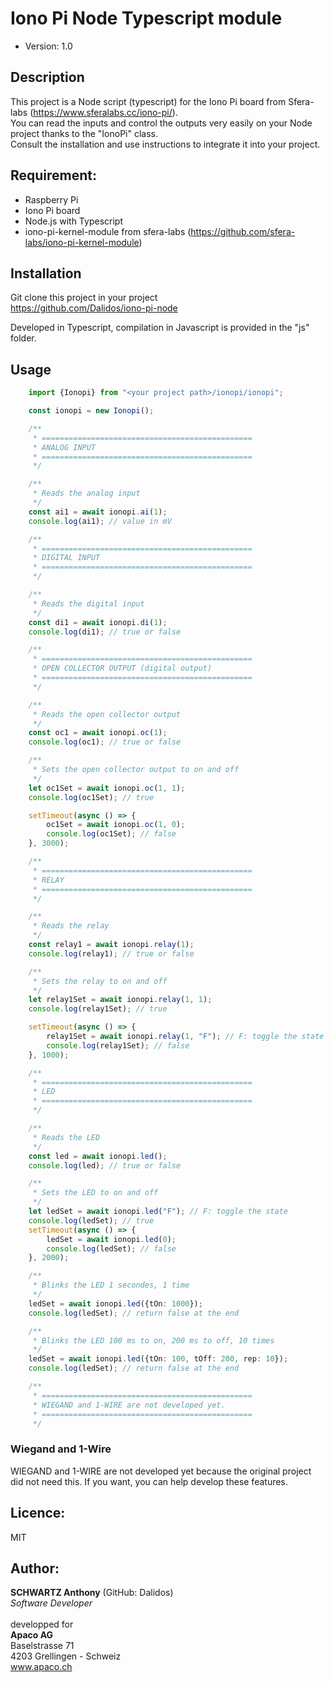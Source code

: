 # Iono Pi Node Typescript module
 * Version: 1.0
 
## Description
This project is a Node script (typescript) for the Iono Pi board from Sfera-labs (https://www.sferalabs.cc/iono-pi/). \
You can read the inputs and control the outputs very easily on your Node project thanks to the "IonoPi" class. \
Consult the installation and use instructions to integrate it into your project.

## Requirement:
- Raspberry Pi
- Iono Pi board
- Node.js with Typescript
- iono-pi-kernel-module from sfera-labs (https://github.com/sfera-labs/iono-pi-kernel-module)

## Installation
Git clone this project in your project\
https://github.com/Dalidos/iono-pi-node

Developed in Typescript, compilation in Javascript is provided in the "js" folder.

## Usage

```typescript
    import {Ionopi} from "<your project path>/ionopi/ionopi";

    const ionopi = new Ionopi();

    /**
     * ===============================================
     * ANALOG INPUT
     * ===============================================
     */

    /**
     * Reads the analog input
     */
    const ai1 = await ionopi.ai(1);
    console.log(ai1); // value in mV

    /**
     * ===============================================
     * DIGITAL INPUT
     * ===============================================
     */

    /**
     * Reads the digital input
     */
    const di1 = await ionopi.di(1);
    console.log(di1); // true or false

    /**
     * ===============================================
     * OPEN COLLECTOR OUTPUT (digital output)
     * ===============================================
     */

    /**
     * Reads the open collector output
     */
    const oc1 = await ionopi.oc(1);
    console.log(oc1); // true or false

    /**
     * Sets the open collector output to on and off
     */
    let oc1Set = await ionopi.oc(1, 1);
    console.log(oc1Set); // true

    setTimeout(async () => {
        oc1Set = await ionopi.oc(1, 0);
        console.log(oc1Set); // false
    }, 3000);

    /**
     * ===============================================
     * RELAY
     * ===============================================
     */

    /**
     * Reads the relay
     */
    const relay1 = await ionopi.relay(1);
    console.log(relay1); // true or false

    /**
     * Sets the relay to on and off
     */
    let relay1Set = await ionopi.relay(1, 1);
    console.log(relay1Set); // true

    setTimeout(async () => {
        relay1Set = await ionopi.relay(1, "F"); // F: toggle the state
        console.log(relay1Set); // false
    }, 1000);

    /**
     * ===============================================
     * LED
     * ===============================================
     */

    /**
     * Reads the LED
     */
    const led = await ionopi.led();
    console.log(led); // true or false

    /**
     * Sets the LED to on and off
     */
    let ledSet = await ionopi.led("F"); // F: toggle the state
    console.log(ledSet); // true
    setTimeout(async () => {
        ledSet = await ionopi.led(0);
        console.log(ledSet); // false
    }, 2000);

    /**
     * Blinks the LED 1 secondes, 1 time
     */
    ledSet = await ionopi.led({tOn: 1000});
    console.log(ledSet); // return false at the end

    /**
     * Blinks the LED 100 ms to on, 200 ms to off, 10 times
     */
    ledSet = await ionopi.led({tOn: 100, tOff: 200, rep: 10});
    console.log(ledSet); // return false at the end

    /**
     * ===============================================
     * WIEGAND and 1-WIRE are not developed yet.
     * ===============================================
     */
```
### Wiegand and 1-Wire
WIEGAND and 1-WIRE are not developed yet because the original project did not need this. If you want, you can help develop these features.

## Licence:
MIT

## Author:
**SCHWARTZ Anthony** (GitHub: Dalidos)\
_Software Developer_\
\
developped for\
**Apaco AG**\
Baselstrasse 71\
4203 Grellingen - Schweiz\
www.apaco.ch
